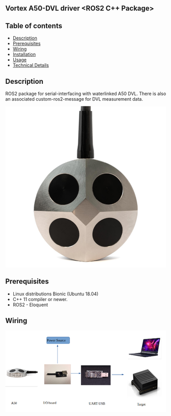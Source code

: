 ## Vortex A50-DVL driver <ROS2 C++ Package>

## Table of contents
* [Description](#Description)
* [Prerequisites](#Prerequisites)
* [Wiring](#Wiring)
* [Installation](#Installation)
* [Usage](#Usage)
* [Technical Details](#Technical-Details)

## Description
ROS2 package for serial-interfacing with waterlinked A50  DVL. 
There is also an associated custom-ros2-message for DVL measurement data.

![a50_side](./img/a50_front.jpeg)

## Prerequisites
* Linux distributions Bionic (Ubuntu 18.04)
* C++ 11 compiler or newer.
* ROS2 - Eloquent 

## Wiring
![wiring_dvl](./img/wiring_dvl.png)




